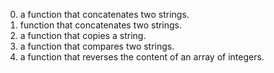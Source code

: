 0. a function that concatenates two strings.
1. function that concatenates two strings.
2. a function that copies a string.
3. a function that compares two strings.
4. a function that reverses the content of an array of integers.
